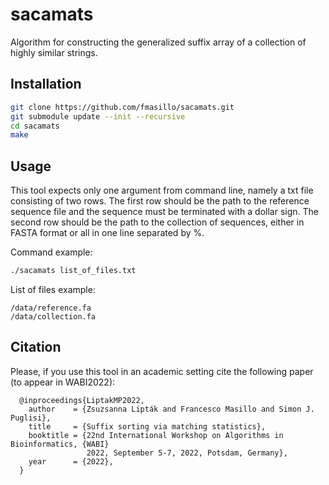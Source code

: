 # sacamats
Algorithm for constructing the generalized suffix array of a collection of highly similar strings.

## Installation

```sh
git clone https://github.com/fmasillo/sacamats.git
git submodule update --init --recursive
cd sacamats
make
```

## Usage

This tool expects only one argument from command line, namely a txt file consisting of two rows. The first row should be the path to the reference sequence file and the sequence must be terminated with a dollar sign. The second row should be the path to the collection of sequences, either in FASTA format or all in one line separated by %.

Command example:
```sh
./sacamats list_of_files.txt
```

List of files example:
```
/data/reference.fa
/data/collection.fa
```

## Citation

Please, if you use this tool in an academic setting cite the following paper (to appear in WABI2022):

```
  @inproceedings{LiptakMP2022,
    author    = {Zsuzsanna Lipták and Francesco Masillo and Simon J. Puglisi},
    title     = {Suffix sorting via matching statistics},
    booktitle = {22nd International Workshop on Algorithms in Bioinformatics, {WABI}
                 2022, September 5-7, 2022, Potsdam, Germany},
    year      = {2022},
  }
```


